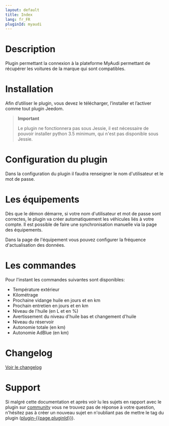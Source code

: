 ```yaml
---
layout: default
title: Index
lang: fr_FR
pluginId: myaudi
---
```


# Description

Plugin permettant la connexion à la plateforme MyAudi permettant de récupérer les voitures de la marque qui sont compatibles.

# Installation

Afin d’utiliser le plugin, vous devez le télécharger, l’installer et l’activer comme tout plugin Jeedom.

> **Important**
>
> Le plugin ne fonctionnera pas sous Jessie, il est nécessaire de pouvoir installer python 3.5 minimum, qui n'est pas disponible sous Jessie.

# Configuration du plugin

Dans la configuration du plugin il faudra renseigner le nom d'utilisateur et le mot de passe.

# Les équipements

Dès que le démon démarre, si votre nom d'utilisateur et mot de passe sont correctes, le plugin va créer automatiquement les véhicules liés à votre compte.
Il est possible de faire une synchronisation manuelle via la page des équipements.

Dans la page de l'équipement vous pouvez configurer la fréquence d'actualisation des données.

# Les commandes

Pour l'instant les commandes suivantes sont disponibles:

- Température extérieur
- Kilométrage
- Prochaine vidange huile en jours et en km
- Prochain entretien en jours et en km
- Niveau de l'huile (en L et en %)
- Avertissement du niveau d'huile bas et changement d'huile
- Niveau du réservoir
- Autonomie totale (en km)
- Autonomie AdBlue (en km)

# Changelog

[Voir le changelog](./changelog)

# Support

Si malgré cette documentation et après voir lu les sujets en rapport avec le plugin sur [community]({{site.forum}}/tags/plugin-{{page.pluginId}}) vous ne trouvez pas de réponse à votre question, n'hésitez pas à créer un nouveau sujet en n'oubliant pas de mettre le tag du plugin ([plugin-{{page.pluginId}}]({{site.forum}}/tags/plugin-{{page.pluginId}})).
